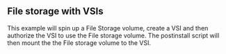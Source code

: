 ## File storage with VSIs

This example will spin up a File Storage volume, create a VSI and then authorize the VSI to use the File storage volume. The postinstall script will then mount the the File storage volume to the VSI. 